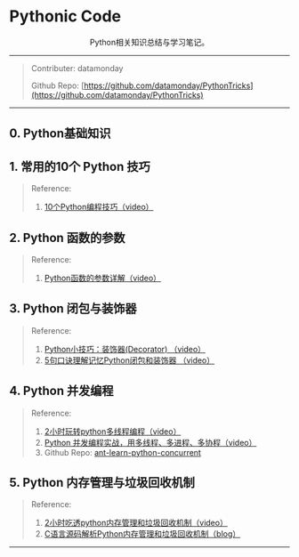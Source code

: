 # Pythonic Code

<center>Python相关知识总结与学习笔记。</center>

---

> Contributer: datamonday
>
> Github Repo: [https://github.com/datamonday/PythonTricks](https://github.com/datamonday/PythonTricks)

---

## 0. Python基础知识





## 1. 常用的10个 Python 技巧

> Reference:
>
> 1. [10个Python编程技巧（video）](https://www.bilibili.com/video/BV1kT4y1u72i?t=364)

## 2. Python 函数的参数



> Reference:
>
> 1. [Python函数的参数详解（video）](https://www.bilibili.com/video/BV1k7411W78H/?spm_id_from=333.788.recommend_more_video.4)

## 3. Python 闭包与装饰器

> Reference:
>
> 1. [Python小技巧：装饰器(Decorator) （video）](https://www.bilibili.com/video/BV11s411V7Dt?from=search&seid=6784234166068928110)
> 2. [5句口诀理解记忆Python闭包和装饰器 （video）](https://www.bilibili.com/video/BV1ZJ411y7Te?from=search&seid=6784234166068928110)

## 4. Python 并发编程

> Reference:
> 1.  [2小时玩转python多线程编程（video）](https://www.bilibili.com/video/BV1fz4y1D7tU?p=16)
> 2.  [Python 并发编程实战，用多线程、多进程、多协程（video）](https://www.bilibili.com/video/BV1bK411A7tV?p=10&t=318)
> 3. Github Repo: [ant-learn-python-concurrent](https://github.com/peiss/ant-learn-python-concurrent)

## 5. Python 内存管理与垃圾回收机制

> Reference:
>
> 1. [2小时吃透python内存管理和垃圾回收机制（video）](https://www.bilibili.com/video/BV1Ei4y1b7mo?p=5&t=283)
> 2. [C语言源码解析Python内存管理和垃圾回收机制（blog）](https://pythonav.com/wiki/detail/6/88/)

---

